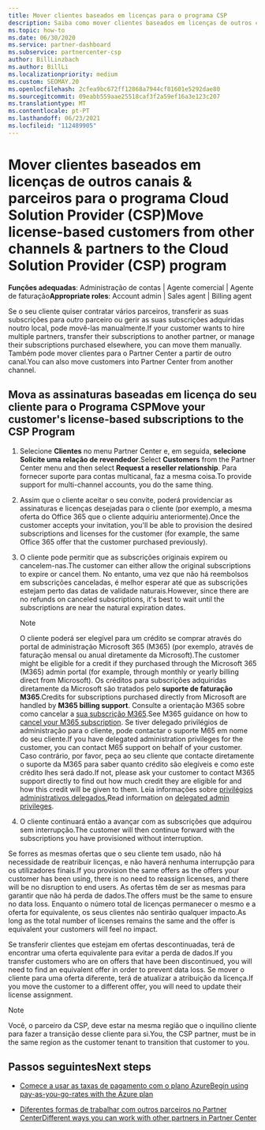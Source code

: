 ```yaml
---
title: Mover clientes baseados em licenças para o programa CSP
description: Saiba como mover clientes baseados em licenças de outros canais ou outro parceiro para o programa Cloud Solution Provider (CSP) no Partner Center.
ms.topic: how-to
ms.date: 06/30/2020
ms.service: partner-dashboard
ms.subservice: partnercenter-csp
author: BillLinzbach
ms.author: BillLi
ms.localizationpriority: medium
ms.custom: SEOMAY.20
ms.openlocfilehash: 2cfea9bc672ff12868a7944cf81601e5292dae80
ms.sourcegitcommit: 09eabb559aae25518caf3f2a59ef16a3e123c207
ms.translationtype: MT
ms.contentlocale: pt-PT
ms.lasthandoff: 06/23/2021
ms.locfileid: "112489905"
---
```

# <a name="move-license-based-customers-from-other-channels--partners-to-the-cloud-solution-provider-csp-program"></a><span data-ttu-id="aaf41-103">Mover clientes baseados em licenças de outros canais & parceiros para o programa Cloud Solution Provider (CSP)</span><span class="sxs-lookup"><span data-stu-id="aaf41-103">Move license-based customers from other channels & partners to the Cloud Solution Provider (CSP) program</span></span>

<span data-ttu-id="aaf41-104">**Funções adequadas**: Administração de contas | Agente comercial | Agente de faturação</span><span class="sxs-lookup"><span data-stu-id="aaf41-104">**Appropriate roles**: Account admin | Sales agent | Billing agent</span></span>

<span data-ttu-id="aaf41-105">Se o seu cliente quiser contratar vários parceiros, transferir as suas subscrições para outro parceiro ou gerir as suas subscrições adquiridas noutro local, pode movê-las manualmente.</span><span class="sxs-lookup"><span data-stu-id="aaf41-105">If your customer wants to hire multiple partners, transfer their subscriptions to another partner, or manage their subscriptions purchased elsewhere, you can move them manually.</span></span> <span data-ttu-id="aaf41-106">Também pode mover clientes para o Partner Center a partir de outro canal.</span><span class="sxs-lookup"><span data-stu-id="aaf41-106">You can also move customers into Partner Center from another channel.</span></span>

## <a name="move-your-customers-license-based-subscriptions-to-the-csp-program"></a><span data-ttu-id="aaf41-107">Mova as assinaturas baseadas em licença do seu cliente para o Programa CSP</span><span class="sxs-lookup"><span data-stu-id="aaf41-107">Move your customer's license-based subscriptions to the CSP Program</span></span>

1. <span data-ttu-id="aaf41-108">Selecione **Clientes** no menu Partner Center e, em seguida, **selecione Solicite uma relação de revendedor**.</span><span class="sxs-lookup"><span data-stu-id="aaf41-108">Select **Customers** from the Partner Center menu and then select **Request a reseller relationship**.</span></span> <span data-ttu-id="aaf41-109">Para fornecer suporte para contas multicanal, faz a mesma coisa.</span><span class="sxs-lookup"><span data-stu-id="aaf41-109">To provide support for multi-channel accounts, you do the same thing.</span></span>

2. <span data-ttu-id="aaf41-110">Assim que o cliente aceitar o seu convite, poderá providenciar as assinaturas e licenças desejadas para o cliente (por exemplo, a mesma oferta do Office 365 que o cliente adquiriu anteriormente).</span><span class="sxs-lookup"><span data-stu-id="aaf41-110">Once the customer accepts your invitation, you'll be able to provision the desired subscriptions and licenses for the customer (for example, the same Office 365 offer that the customer purchased previously).</span></span>

3. <span data-ttu-id="aaf41-111">O cliente pode permitir que as subscrições originais expirem ou cancelem-nas.</span><span class="sxs-lookup"><span data-stu-id="aaf41-111">The customer can either allow the original subscriptions to expire or cancel them.</span></span> <span data-ttu-id="aaf41-112">No entanto, uma vez que não há reembolsos em subscrições canceladas, é melhor esperar até que as subscrições estejam perto das datas de validade naturais.</span><span class="sxs-lookup"><span data-stu-id="aaf41-112">However, since there are no refunds on canceled subscriptions, it's best to wait until the  subscriptions are near the natural expiration dates.</span></span>


   >[!NOTE]
   ><span data-ttu-id="aaf41-113">O cliente poderá ser elegível para um crédito se comprar através do portal de administração Microsoft 365 (M365) (por exemplo, através de faturação mensal ou anual diretamente da Microsoft).</span><span class="sxs-lookup"><span data-stu-id="aaf41-113">The customer might be eligible for a credit if they purchased through the Microsoft 365 (M365) admin portal (for example, through monthly or yearly billing direct from Microsoft).</span></span> <span data-ttu-id="aaf41-114">Os créditos para subscrições adquiridas diretamente da Microsoft são tratados pelo **suporte de faturação M365**.</span><span class="sxs-lookup"><span data-stu-id="aaf41-114">Credits for subscriptions purchased directly from Microsoft are handled by **M365 billing support**.</span></span> <span data-ttu-id="aaf41-115">Consulte a orientação M365 sobre como cancelar a [sua subscrição M365](/microsoft-365/commerce/subscriptions/cancel-your-subscription).</span><span class="sxs-lookup"><span data-stu-id="aaf41-115">See M365 guidance on how to [cancel your M365 subscription](/microsoft-365/commerce/subscriptions/cancel-your-subscription).</span></span> <span data-ttu-id="aaf41-116">Se tiver delegado privilégios de administração para o cliente, pode contactar o suporte M65 em nome do seu cliente.</span><span class="sxs-lookup"><span data-stu-id="aaf41-116">If you have delegated administration privileges for the customer, you can contact M65 support on behalf of your customer.</span></span> <span data-ttu-id="aaf41-117">Caso contrário, por favor, peça ao seu cliente que contacte diretamente o suporte da M365 para saber quanto crédito são elegíveis e como este crédito lhes será dado.</span><span class="sxs-lookup"><span data-stu-id="aaf41-117">If not, please ask your customer to contact M365 support directly to find out how much credit they are eligible for and how this credit will be given to them.</span></span> <span data-ttu-id="aaf41-118">Leia informações sobre [privilégios administrativos delegados.](customers-revoke-admin-privileges.md)</span><span class="sxs-lookup"><span data-stu-id="aaf41-118">Read information on [delegated admin privileges](customers-revoke-admin-privileges.md).</span></span>


4. <span data-ttu-id="aaf41-119">O cliente continuará então a avançar com as subscrições que adquirou sem interrupção.</span><span class="sxs-lookup"><span data-stu-id="aaf41-119">The customer will then continue forward with the subscriptions you have provisioned without interruption.</span></span>

<span data-ttu-id="aaf41-120">Se forres as mesmas ofertas que o seu cliente tem usado, não há necessidade de reatribuir licenças, e não haverá nenhuma interrupção para os utilizadores finais.</span><span class="sxs-lookup"><span data-stu-id="aaf41-120">If you provision the same offers as the offers your customer has been using, there is no need to reassign licenses, and there will be no disruption to end users.</span></span> <span data-ttu-id="aaf41-121">As ofertas têm de ser as mesmas para garantir que não há perda de dados.</span><span class="sxs-lookup"><span data-stu-id="aaf41-121">The offers must be the same to ensure no data loss.</span></span> <span data-ttu-id="aaf41-122">Enquanto o número total de licenças permanecer o mesmo e a oferta for equivalente, os seus clientes não sentirão qualquer impacto.</span><span class="sxs-lookup"><span data-stu-id="aaf41-122">As long as the total number of licenses remains the same and the offer is equivalent your customers will feel no impact.</span></span>

<span data-ttu-id="aaf41-123">Se transferir clientes que estejam em ofertas descontinuadas, terá de encontrar uma oferta equivalente para evitar a perda de dados.</span><span class="sxs-lookup"><span data-stu-id="aaf41-123">If you transfer customers who are on offers that have been discontinued, you will need to find an equivalent offer in order to prevent data loss.</span></span> <span data-ttu-id="aaf41-124">Se mover o cliente para uma oferta diferente, terá de atualizar a atribuição da licença.</span><span class="sxs-lookup"><span data-stu-id="aaf41-124">If you move the customer to a different offer, you will need to update their license assignment.</span></span>

>[!NOTE]
> <span data-ttu-id="aaf41-125">Você, o parceiro da CSP, deve estar na mesma região que o inquilino cliente para fazer a transição desse cliente para si.</span><span class="sxs-lookup"><span data-stu-id="aaf41-125">You, the CSP partner, must be in the same region as the customer tenant to transition that customer to you.</span></span>

## <a name="next-steps"></a><span data-ttu-id="aaf41-126">Passos seguintes</span><span class="sxs-lookup"><span data-stu-id="aaf41-126">Next steps</span></span>

- [<span data-ttu-id="aaf41-127">Comece a usar as taxas de pagamento com o plano Azure</span><span class="sxs-lookup"><span data-stu-id="aaf41-127">Begin using pay-as-you-go-rates with the Azure plan</span></span>](azure-plan-get-started.md)
 

- [<span data-ttu-id="aaf41-128">Diferentes formas de trabalhar com outros parceiros no Partner Center</span><span class="sxs-lookup"><span data-stu-id="aaf41-128">Different ways you can work with other partners in Partner Center</span></span>](work-with-other-partners.md)